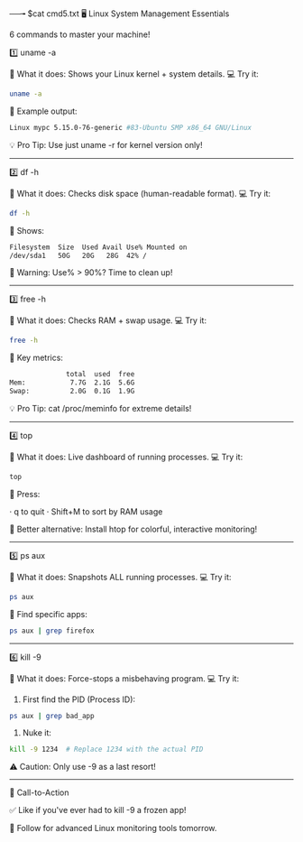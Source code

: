 ──╼ $cat cmd5.txt
🖥️ Linux System Management Essentials

6 commands to master your machine!

1️⃣ uname -a

🔹 What it does: Shows your Linux kernel + system details.
💻 Try it:

```bash
uname -a
```

📌 Example output:

```bash
Linux mypc 5.15.0-76-generic #83-Ubuntu SMP x86_64 GNU/Linux
```

💡 Pro Tip: Use just uname -r for kernel version only!

---

2️⃣ df -h

🔹 What it does: Checks disk space (human-readable format).
💻 Try it:

```bash
df -h
```

📌 Shows:

```bash
Filesystem  Size  Used Avail Use% Mounted on
/dev/sda1   50G   20G   28G  42% /
```

🚨 Warning: Use% > 90%? Time to clean up!

---

3️⃣ free -h

🔹 What it does: Checks RAM + swap usage.
💻 Try it:

```bash
free -h
```

📌 Key metrics:

```bash
              total  used  free
Mem:           7.7G  2.1G  5.6G
Swap:          2.0G  0.1G  1.9G
```

💡 Pro Tip: cat /proc/meminfo for extreme details!

---

4️⃣ top

🔹 What it does: Live dashboard of running processes.
💻 Try it:

```bash
top
```

📌 Press:

· q to quit
· Shift+M to sort by RAM usage

🔎 Better alternative: Install htop for colorful, interactive monitoring!

---

5️⃣ ps aux

🔹 What it does: Snapshots ALL running processes.
💻 Try it:

```bash
ps aux
```

📌 Find specific apps:

```bash
ps aux | grep firefox
```

---

6️⃣ kill -9

🔹 What it does: Force-stops a misbehaving program.
💻 Try it:

1. First find the PID (Process ID):

```bash
ps aux | grep bad_app
```

1. Nuke it:

```bash
kill -9 1234  # Replace 1234 with the actual PID
```

⚠️ Caution: Only use -9 as a last resort!

---

📢 Call-to-Action

✅ Like if you've ever had to kill -9 a frozen app!

🔔 Follow for advanced Linux monitoring tools tomorrow.
